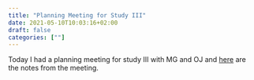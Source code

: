 ```yaml
---
title: "Planning Meeting for Study III"
date: 2021-05-10T10:03:16+02:00
draft: false
categories: [""]
---
```


Today I had a planning meeting for study III with MG and OJ and [here](https://lu.app.box.com/file/814110298892) are the notes from the meeting.
